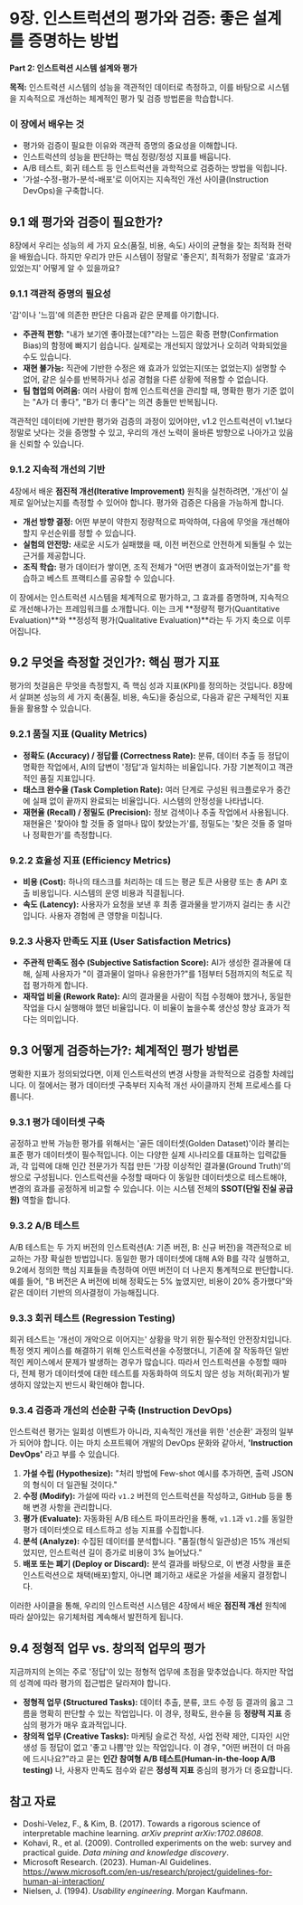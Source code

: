 # 9장. 인스트럭션의 평가와 검증: 좋은 설계를 증명하는 방법

**Part 2: 인스트럭션 시스템 설계와 평가**

**목적:** 인스트럭션 시스템의 성능을 객관적인 데이터로 측정하고, 이를 바탕으로 시스템을 지속적으로 개선하는 체계적인 평가 및 검증 방법론을 학습합니다.

### 이 장에서 배우는 것
- 평가와 검증이 필요한 이유와 객관적 증명의 중요성을 이해합니다.
- 인스트럭션의 성능을 판단하는 핵심 정량/정성 지표를 배웁니다.
- A/B 테스트, 회귀 테스트 등 인스트럭션을 과학적으로 검증하는 방법을 익힙니다.
- '가설-수정-평가-분석-배포'로 이어지는 지속적인 개선 사이클(Instruction DevOps)을 구축합니다.

## 9.1 왜 평가와 검증이 필요한가?

8장에서 우리는 성능의 세 가지 요소(품질, 비용, 속도) 사이의 균형을 찾는 최적화 전략을 배웠습니다. 하지만 우리가 만든 시스템이 정말로 '좋은지', 최적화가 정말로 '효과가 있었는지' 어떻게 알 수 있을까요?

### 9.1.1 객관적 증명의 필요성

'감'이나 '느낌'에 의존한 판단은 다음과 같은 문제를 야기합니다.

- **주관적 편향:** "내가 보기엔 좋아졌는데?"라는 느낌은 확증 편향(Confirmation Bias)의 함정에 빠지기 쉽습니다. 실제로는 개선되지 않았거나 오히려 악화되었을 수도 있습니다.
- **재현 불가능:** 직관에 기반한 수정은 왜 효과가 있었는지(또는 없었는지) 설명할 수 없어, 같은 실수를 반복하거나 성공 경험을 다른 상황에 적용할 수 없습니다.
- **팀 협업의 어려움:** 여러 사람이 함께 인스트럭션을 관리할 때, 명확한 평가 기준 없이는 "A가 더 좋다", "B가 더 좋다"는 의견 충돌만 반복됩니다.

객관적인 데이터에 기반한 평가와 검증의 과정이 있어야만, v1.2 인스트럭션이 v1.1보다 정말로 낫다는 것을 증명할 수 있고, 우리의 개선 노력이 올바른 방향으로 나아가고 있음을 신뢰할 수 있습니다.

### 9.1.2 지속적 개선의 기반

4장에서 배운 **점진적 개선(Iterative Improvement)** 원칙을 실천하려면, '개선'이 실제로 일어났는지를 측정할 수 있어야 합니다. 평가와 검증은 다음을 가능하게 합니다.

- **개선 방향 결정:** 어떤 부분이 약한지 정량적으로 파악하여, 다음에 무엇을 개선해야 할지 우선순위를 정할 수 있습니다.
- **실험의 안전망:** 새로운 시도가 실패했을 때, 이전 버전으로 안전하게 되돌릴 수 있는 근거를 제공합니다.
- **조직 학습:** 평가 데이터가 쌓이면, 조직 전체가 "어떤 변경이 효과적이었는가"를 학습하고 베스트 프랙티스를 공유할 수 있습니다.

이 장에서는 인스트럭션 시스템을 체계적으로 평가하고, 그 효과를 증명하며, 지속적으로 개선해나가는 프레임워크를 소개합니다. 이는 크게 **정량적 평가(Quantitative Evaluation)**와 **정성적 평가(Qualitative Evaluation)**라는 두 가지 축으로 이루어집니다.

## 9.2 무엇을 측정할 것인가?: 핵심 평가 지표

평가의 첫걸음은 무엇을 측정할지, 즉 핵심 성과 지표(KPI)를 정의하는 것입니다. 8장에서 살펴본 성능의 세 가지 축(품질, 비용, 속도)을 중심으로, 다음과 같은 구체적인 지표들을 활용할 수 있습니다.

### 9.2.1 품질 지표 (Quality Metrics)
- **정확도 (Accuracy) / 정답률 (Correctness Rate):** 분류, 데이터 추출 등 정답이 명확한 작업에서, AI의 답변이 '정답'과 일치하는 비율입니다. 가장 기본적이고 객관적인 품질 지표입니다.
- **태스크 완수율 (Task Completion Rate):** 여러 단계로 구성된 워크플로우가 중간에 실패 없이 끝까지 완료되는 비율입니다. 시스템의 안정성을 나타냅니다.
- **재현율 (Recall) / 정밀도 (Precision):** 정보 검색이나 추출 작업에서 사용됩니다. 재현율은 '찾아야 할 것들 중 얼마나 많이 찾았는가'를, 정밀도는 '찾은 것들 중 얼마나 정확한가'를 측정합니다.

### 9.2.2 효율성 지표 (Efficiency Metrics)
- **비용 (Cost):** 하나의 태스크를 처리하는 데 드는 평균 토큰 사용량 또는 총 API 호출 비용입니다. 시스템의 운영 비용과 직결됩니다.
- **속도 (Latency):** 사용자가 요청을 보낸 후 최종 결과물을 받기까지 걸리는 총 시간입니다. 사용자 경험에 큰 영향을 미칩니다.

### 9.2.3 사용자 만족도 지표 (User Satisfaction Metrics)
- **주관적 만족도 점수 (Subjective Satisfaction Score):** AI가 생성한 결과물에 대해, 실제 사용자가 "이 결과물이 얼마나 유용한가?"를 1점부터 5점까지의 척도로 직접 평가하게 합니다.
- **재작업 비율 (Rework Rate):** AI의 결과물을 사람이 직접 수정해야 했거나, 동일한 작업을 다시 실행해야 했던 비율입니다. 이 비율이 높을수록 생산성 향상 효과가 적다는 의미입니다.

## 9.3 어떻게 검증하는가?: 체계적인 평가 방법론

명확한 지표가 정의되었다면, 이제 인스트럭션의 변경 사항을 과학적으로 검증할 차례입니다. 이 절에서는 평가 데이터셋 구축부터 지속적 개선 사이클까지 전체 프로세스를 다룹니다.

### 9.3.1 평가 데이터셋 구축

공정하고 반복 가능한 평가를 위해서는 '골든 데이터셋(Golden Dataset)'이라 불리는 표준 평가 데이터셋이 필수적입니다. 이는 다양한 실제 시나리오를 대표하는 입력값들과, 각 입력에 대해 인간 전문가가 직접 만든 '가장 이상적인 결과물(Ground Truth)'의 쌍으로 구성됩니다. 인스트럭션을 수정할 때마다 이 동일한 데이터셋으로 테스트해야, 변경의 효과를 공정하게 비교할 수 있습니다. 이는 시스템 전체의 **SSOT(단일 진실 공급원)** 역할을 합니다.

### 9.3.2 A/B 테스트

A/B 테스트는 두 가지 버전의 인스트럭션(A: 기존 버전, B: 신규 버전)을 객관적으로 비교하는 가장 확실한 방법입니다. 동일한 평가 데이터셋에 대해 A와 B를 각각 실행하고, 9.2에서 정의한 핵심 지표들을 측정하여 어떤 버전이 더 나은지 통계적으로 판단합니다. 예를 들어, "B 버전은 A 버전에 비해 정확도는 5% 높였지만, 비용이 20% 증가했다"와 같은 데이터 기반의 의사결정이 가능해집니다.

### 9.3.3 회귀 테스트 (Regression Testing)

회귀 테스트는 '개선이 개악으로 이어지는' 상황을 막기 위한 필수적인 안전장치입니다. 특정 엣지 케이스를 해결하기 위해 인스트럭션을 수정했더니, 기존에 잘 작동하던 일반적인 케이스에서 문제가 발생하는 경우가 많습니다. 따라서 인스트럭션을 수정할 때마다, 전체 평가 데이터셋에 대한 테스트를 자동화하여 의도치 않은 성능 저하(회귀)가 발생하지 않았는지 반드시 확인해야 합니다.

### 9.3.4 검증과 개선의 선순환 구축 (Instruction DevOps)

인스트럭션 평가는 일회성 이벤트가 아니라, 지속적인 개선을 위한 '선순환' 과정의 일부가 되어야 합니다. 이는 마치 소프트웨어 개발의 DevOps 문화와 같아서, **'Instruction DevOps'** 라고 부를 수 있습니다.

1.  **가설 수립 (Hypothesize):** "처리 방법에 Few-shot 예시를 추가하면, 출력 JSON의 형식이 더 일관될 것이다."
2.  **수정 (Modify):** 가설에 따라 `v1.2` 버전의 인스트럭션을 작성하고, GitHub 등을 통해 변경 사항을 관리합니다.
3.  **평가 (Evaluate):** 자동화된 A/B 테스트 파이프라인을 통해, `v1.1`과 `v1.2`를 동일한 평가 데이터셋으로 테스트하고 성능 지표를 수집합니다.
4.  **분석 (Analyze):** 수집된 데이터를 분석합니다. "품질(형식 일관성)은 15% 개선되었지만, 인스트럭션 길이 증가로 비용이 3% 늘어났다."
5.  **배포 또는 폐기 (Deploy or Discard):** 분석 결과를 바탕으로, 이 변경 사항을 표준 인스트럭션으로 채택(배포)할지, 아니면 폐기하고 새로운 가설을 세울지 결정합니다.

이러한 사이클을 통해, 우리의 인스트럭션 시스템은 4장에서 배운 **점진적 개선** 원칙에 따라 살아있는 유기체처럼 계속해서 발전하게 됩니다.

## 9.4 정형적 업무 vs. 창의적 업무의 평가

지금까지의 논의는 주로 '정답'이 있는 정형적 업무에 초점을 맞추었습니다. 하지만 작업의 성격에 따라 평가의 접근법은 달라져야 합니다.

- **정형적 업무 (Structured Tasks):** 데이터 추출, 분류, 코드 수정 등 결과의 옳고 그름을 명확히 판단할 수 있는 작업입니다. 이 경우, 정확도, 완수율 등 **정량적 지표** 중심의 평가가 매우 효과적입니다.
- **창의적 업무 (Creative Tasks):** 마케팅 슬로건 작성, 사업 전략 제안, 디자인 시안 생성 등 정답이 없고 '좋고 나쁨'만 있는 작업입니다. 이 경우, "어떤 버전이 더 마음에 드시나요?"라고 묻는 **인간 참여형 A/B 테스트(Human-in-the-loop A/B testing)** 나, 사용자 만족도 점수와 같은 **정성적 지표** 중심의 평가가 더 중요합니다.

## 참고 자료

- Doshi-Velez, F., & Kim, B. (2017). Towards a rigorous science of interpretable machine learning. *arXiv preprint arXiv:1702.08608*.
- Kohavi, R., et al. (2009). Controlled experiments on the web: survey and practical guide. *Data mining and knowledge discovery*.
- Microsoft Research. (2023). Human-AI Guidelines. https://www.microsoft.com/en-us/research/project/guidelines-for-human-ai-interaction/
- Nielsen, J. (1994). *Usability engineering*. Morgan Kaufmann.